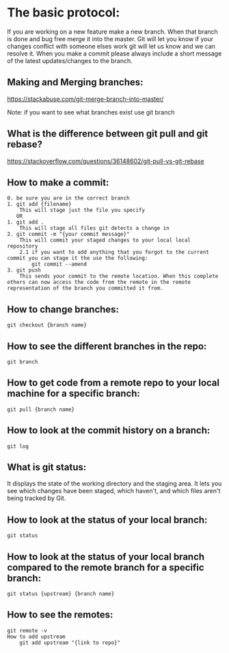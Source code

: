 # The basic protocol:

If you are working on a new feature make a new branch. When that branch is done and bug free merge it into the master. Git will let you know if your changes conflict with someone elses work git will let us know and we can resolve it. When you make a commit please always include a short message of the latest updates/changes to the branch. 

## Making and Merging branches:
https://stackabuse.com/git-merge-branch-into-master/

Note: if you want to see what branches exist use git branch

## What is the difference between git pull and git rebase?

https://stackoverflow.com/questions/36148602/git-pull-vs-git-rebase

## How to make a commit:
    0. be sure you are in the correct branch
    1. git add {filename}   
        This will stage just the file you specify      
       OR         
    1. git add .  
        This will stage all files git detects a change in 
    2. git commit -m "{your commit message}"
        This will commit your staged changes to your local local repository 
        2.1 if you want to add anything that you forgot to the current commit you can stage it the use the following:
            git commit --amend 
    3. git push 
        This sends your commit to the remote location. When this complete others can now access the code from the remote in the remote representation of the branch you committed it from.

## How to change branches:
    git checkout {branch name}

## How to see the different branches in the repo:
    git branch

## How to get code from a remote repo to your local machine for a specific branch:
    git pull {branch name}

## How to look at the commit history on a branch:
    git log

## What is git status:
It displays the state of the working directory and the staging area. It lets you see which changes have been staged, which haven't, and which files aren't being tracked by Git.

## How to look at the status of your local branch:
    git status

## How to look at the status of your local branch compared to the remote branch for a specific branch:
    git status {upstream} {branch name}

## How to see the remotes:
    git remote -v
    How to add upstream
        git add upstream "{link to repo}"